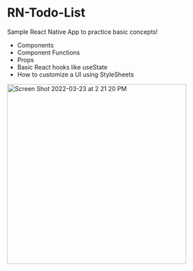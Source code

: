 # RN-Todo-List

Sample React Native App to practice basic concepts!

- Components
- Component Functions
- Props
- Basic React hooks like useState
- How to customize a UI using StyleSheets

<img width="417" alt="Screen Shot 2022-03-23 at 2 21 20 PM" src="https://user-images.githubusercontent.com/7025946/159771289-bd0e0003-5627-43c9-b2b3-76a2b65adeb2.png">
